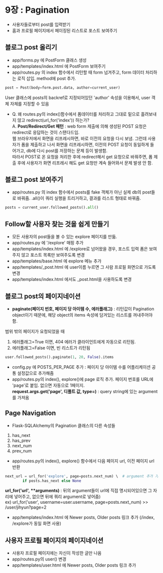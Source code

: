 # 9장 : Pagination
- 사용자들로부터 post를 입력받기
- 홈과 프로필 페이지에서 페이징된 리스트로 포스트 보여주기

## 블로그 post 올리기
- app/forms.py 에 PostForm 클래스 생성
- app/templates/index.html 에 PostForm 보여주기
- app/routes.py 의 index 함수에서 리턴할 때 form 넘겨주고, form 데이터 처리하는  로직 삽입. method에 post 추가.
```python
post = Post(body=form.post.data, author=current_user)
```
User 클래스에 posts의 backref로 지정되어있던 'author' 속성을 이용해서, user 객체 자체를 지정할 수 있음
- Q. 왜 routes.py의 index()함수에서 폼데이터를 처리하고 그대로 밑으로 흘려보내지 않고 redirect(url_for('index')) 하는가?  
A. **Post/Redirect/Get 패턴** : web form 제출에 의해 생성된 POST 요청은 redirect로 응답하는 것이 스탠다드임.  
웹 브라우저에서 화면을 리프레시하면, 바로 이전의 요청을 다시 보냄. 그런데 사용자가 폼을 제출하고 나서 화면을 리프레시하면, 이전의 POST 요청이 동일하게 들어가고, db에 다시 post를 저장하는 문제 등이 발생함.  
따라서 POST로 온 요청을 처리한 후에 redirect해서 get 요청으로 바꿔주면, 폼 제출 후에 사용자가 화면 리프레시 해도 get 요청만 계속 들어와서 문제 발생 안 함.

## 블로그 post 보여주기
- app/routes.py 의 index 함수에서 posts를 fake 객체가 아닌 실제 db의 post들로 바꿔줌. .all()이 쿼리 실행을 트리거하고, 결과를 리스트 형태로 바꿔줌. 
```python
posts = current_user.followed_posts().all()
```

## Follow할 사용자 찾는 것을 쉽게 만들기
- 모든 사용자의 post들을 볼 수 있는 explore 페이지를 만듦.
- app/routes.py 에 '/explore' 매핑 추가
- app/templates/index.html 에 /explore로 넘어왔을 경우, 포스트 입력 폼은 보여주지 않고 포스트 목록만 보여주도록 변경
- app/templates/base.html 에 explore 메뉴 추가
- app/templates/_post.html 에 user이름 누르면 그 사람 프로필 화면으로 가도록 변경
- app/templates/index.html 에서도 _post.html을 사용하도록 변경

## 블로그 post의 페이지네이션
- **paginate(페이지 번호, 페이지 당 아이템 수, 에러플래그)** : 리턴값이 Pagination object이기 때문에, 해당 object의 items 속성에 담겨있는 리스트를 꺼내주어야 함.  

범위 밖의 페이지가 요청되었을 때  
1) 에러플래그=True 이면, 404 에러가 클라이언트에게 자동으로 리턴됨. 
2) 에러플래그=False 이면, 빈 리스트가 리턴됨

```python
user.followed_posts().paginate(1, 20, False).items
```

- config.py 에 POSTS_PER_PAGE 추가 : 페이지 당 아이템 수를 어플리케이션 공통 설정값으로 추가해줌
- app/routes.py의 index(), explore()에 page 로직 추가. 페이지 번호를 URL에 'page'로 붙임. 없으면 자동으로 1페이지.  
**request.args.get('page', 디폴트 값, type=)** : query string에 있는 argument를 가져옴

## Page Navigation
- Flask-SQLAlchemy의 Pagination 클래스의 다른 속성들  
1) has_next
2) has_prev
3) next_num
4) prev_num
- app/routes.py의 index(), explore() 함수에서 다음 페이지 url, 이전 페이지 url 반환
```python
next_url = url_for('explore', page=posts.next_num) \  # argument 추가 가능
        if posts.has_next else None
```
**url_for('url', \*\*arguments)** : 뒤의 argument들이 url에 직접 명시되어있으면 그 자리에 넣어주고, 없으면 뒤에 쿼리 argument로 넣어줌)  
ex) url_for('user', username=user.username, page=posts.next_num) >> /user/jihyun?page=2
- app/templates/index.html 에 Newer posts, Older posts 링크 추가 (/index, /explore가 동일 화면 사용)

## 사용자 프로필 페이지의 페이지네이션
- 사용자 프로필 페이지에는 자신이 작성한 글만 나옴
- app/routes.py의 user() 변경
- app/templates/user.html 에 Newer posts, Older posts 링크 추가